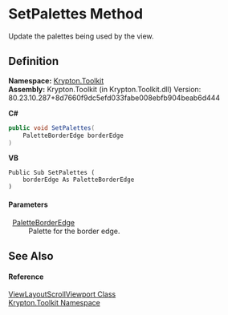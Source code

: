 # SetPalettes Method


Update the palettes being used by the view.



## Definition
**Namespace:** <a href="79d2eac2-21f4-54ff-7552-b20c33c30600.md">Krypton.Toolkit</a>  
**Assembly:** Krypton.Toolkit (in Krypton.Toolkit.dll) Version: 80.23.10.287+8d7660f9dc5efd033fabe008ebfb904beab6d444

**C#**
``` C#
public void SetPalettes(
	PaletteBorderEdge borderEdge
)
```
**VB**
``` VB
Public Sub SetPalettes ( 
	borderEdge As PaletteBorderEdge
)
```



#### Parameters
<dl><dt>  <a href="05391e7f-714a-6206-51d4-45aaec6f1e8b.md">PaletteBorderEdge</a></dt><dd>Palette for the border edge.</dd></dl>

## See Also


#### Reference
<a href="e18837b5-8009-7d03-8e2a-28fedc916577.md">ViewLayoutScrollViewport Class</a>  
<a href="79d2eac2-21f4-54ff-7552-b20c33c30600.md">Krypton.Toolkit Namespace</a>  
